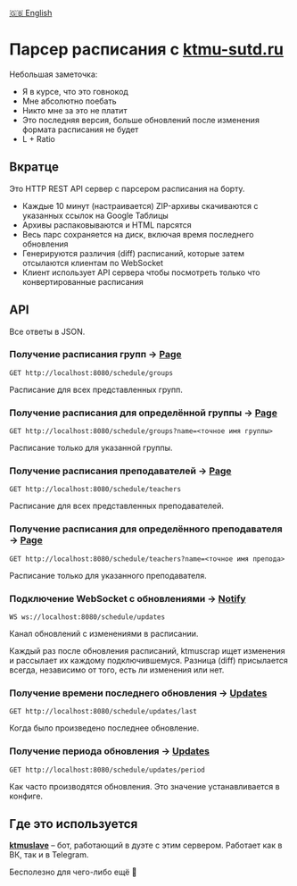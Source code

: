 [🇬🇧 English](/README.md)

# Парсер расписания с [ktmu-sutd.ru](https://ktmu-sutd.ru)

Небольшая заметочка:
- Я в курсе, что это говнокод
- Мне абсолютно поебать
- Никто мне за это не платит
- Это последняя версия, больше обновлений после изменения формата расписания не будет
- L + Ratio


## Вкратце 
Это HTTP REST API сервер с парсером расписания на борту.
- Каждые 10 минут (настраивается) ZIP-архивы
скачиваются с указанных ссылок на Google Таблицы
- Архивы распаковываются и HTML парсятся
- Весь парс сохраняется на диск,
включая время последнего обновления
- Генерируются различия (diff) расписаний,
которые затем отсылаются клиентам
по WebSocket
- Клиент использует API сервера
чтобы посмотреть только что
конвертированные расписания


## API
Все ответы в JSON.


### Получение расписания групп → [Page](/doc/ru/response/page.md)
```
GET http://localhost:8080/schedule/groups
```
Расписание для всех представленных групп.


### Получение расписания для определённой группы → [Page](/doc/ru/response/page.md)
```
GET http://localhost:8080/schedule/groups?name=<точное имя группы>
```
Расписание только для указанной группы.


### Получение расписания преподавателей → [Page](/doc/ru/response/page.md)
```
GET http://localhost:8080/schedule/teachers
```
Расписание для всех представленных преподавателей.


### Получение расписания для определённого преподавателя → [Page](/doc/ru/response/page.md)
```
GET http://localhost:8080/schedule/teachers?name=<точное имя препода>
```
Расписание только для указанного преподавателя.


### Подключение WebSocket с обновлениями → [Notify](/doc/ru/object/notify.md)
```
WS ws://localhost:8080/schedule/updates
```
Канал обновлений с изменениями в расписании.

Каждый раз после обновления расписаний,
ktmuscrap ищет изменения и рассылает
их каждому подключившемуся.
Разница (diff) присылается
всегда, независимо от того,
есть ли изменения или нет.


### Получение времени последнего обновления → [Updates](/doc/ru/response/updates.md)
```
GET http://localhost:8080/schedule/updates/last
```
Когда было произведено последнее обновление.


### Получение периода обновления → [Updates](/doc/ru/response/updates.md)
```
GET http://localhost:8080/schedule/updates/period
```

Как часто производятся обновления.
Это значение устанавливается в конфиге.


## Где это используется
[**ktmuslave**](https://github.com/kerdl/ktmuslave)
– бот, работающий в дуэте с
этим сервером.
Работает как в ВК, так и в Telegram.

Бесполезно для чего-либо ещё 🤔
